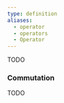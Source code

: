 ```yaml
---
type: definition
aliases:
  - operator
  - operators
  - Operator
---
```

TODO

### Commutation
TODO
